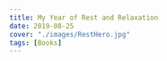 ```yaml
---
title: My Year of Rest and Relaxation
date: 2019-08-25
cover: "./images/RestHero.jpg"
tags: [Books]
---
```

